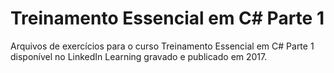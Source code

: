 # Treinamento Essencial em C# Parte 1

Arquivos de exercícios para o curso Treinamento Essencial em C# Parte 1 disponível no LinkedIn Learning gravado e publicado em 2017.
